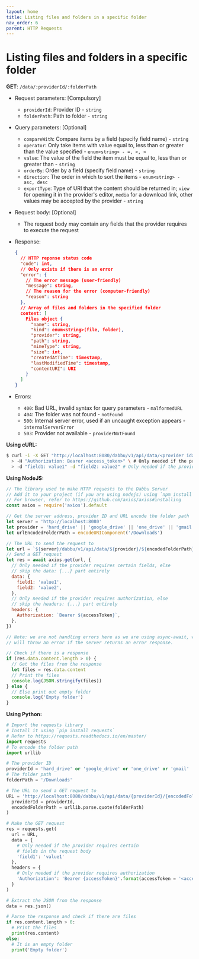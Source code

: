 ```yaml
---
layout: home
title: Listing files and folders in a specific folder
nav_order: 6
parent: HTTP Requests
---
```


# Listing files and folders in a specific folder

**GET**: `/data/:providerId/:folderPath`

- Request parameters: [Compulsory]

  - `providerId`: Provider ID - `string`
  - `folderPath`: Path to folder - `string`

- Query parameters: [Optional]

  - `compareWith`: Compare items by a field (specify field name) - `string`
  - `operator`: Only take items with value equal to, less than or greater than the value specified - `enum<string> - =, <, >`
  - `value`: The value of the field the item must be equal to, less than or greater than - `string`
  - `orderBy`: Order by a field (specify field name) - `string`
  - `direction`: The order in which to sort the items - `enum<string> - asc, desc`
  - `exportType`: Type of URI that the content should be returned in; `view` for opening it in the provider's editor, `media` for a download link, other values may be accepted by the provider - `string`

- Request body: [Optional]

  - The request body may contain any fields that the provider requires to execute the request

- Response:

  ```json
  {
    // HTTP reponse status code
    "code": int,
    // Only exists if there is an error
    "error": {
      // The error message (user-friendly)
      "message": string,
      // The reason for the error (computer-friendly)
      "reason": string
    },
    // Array of files and folders in the specified folder
    content: [
      Files object {
        "name": string,
        "kind": enum<string>(file, folder),
        "provider": string,
        "path": string,
        "mimeType": string,
        "size": int,
        "createdAtTime": timestamp,
        "lastModifiedTime": timestamp,
        "contentURI": URI
      }
    ]
  }
  ```

- Errors:
  - `400`: Bad URL, invalid syntax for query parameters - `malformedURL`
  - `404`: The folder was not found - `notFound`
  - `500`: Internal server error, used if an uncaught exception appears - `internalServerError`
  - `503`: Provider not available - `providerNotFound`

**Using cURL:**

```bash
$ curl -i -X GET "http://localhost:8080/dabbu/v1/api/data/<provider id>/<folder path>/?exportType=view" \
  > -H "Authorization: Bearer <access_token>" \ # Only needed if the provider requires authorization
  > -d "field1: value1" -d "field2: value2" # Only needed if the provider requires certain fields
```

**Using NodeJS:**

```js
// The library used to make HTTP requests to the Dabbu Server
// Add it to your project (if you are using nodejs) using `npm install axios`
// For browser, refer to https://github.com/axios/axios#installing
const axios = require('axios').default

// Get the server address, provider ID and URL encode the folder path
let server = 'http://localhost:8080'
let provider = 'hard_drive' || 'google_drive' || 'one_drive' || 'gmail'
let urlEncodedFolderPath = encodeURIComponent('/Downloads')

// The URL to send the request to
let url = `${server}/dabbu/v1/api/data/${provider}/${encodedFolderPath}?exportType=view`
// Send a GET request
let res = await axios.get(url, {
  // Only needed if the provider requires certain fields, else
  // skip the data: {...} part entirely
  data: {
    field1: 'value1',
    field2: 'value2',
  },
  // Only needed if the provider requires authorization, else
  // skip the headers: {...} part entirely
  headers: {
    Authorization: `Bearer ${accessToken}`,
  },
})

// Note: we are not handling errors here as we are using async-await, which
// will throw an error if the server returns an error response.

// Check if there is a response
if (res.data.content.length > 0) {
  // Get the files from the response
  let files = res.data.content
  // Print the files
  console.log(JSON.stringify(files))
} else {
  // Else print out empty folder
  console.log('Empty folder')
}
```

**Using Python:**

```py
# Import the requests library
# Install it using `pip install requests`
# Refer to https://requests.readthedocs.io/en/master/
import requests
# To encode the folder path
import urllib

# The provider ID
providerId = 'hard_drive' or 'google_drive' or 'one_drive' or 'gmail'
# The folder path
folderPath = '/Downloads'

# The URL to send a GET request to
URL = 'http://localhost:8080/dabbu/v1/api/data/{providerId}/{encodedFolderPath}?exportType=view'.format(
  providerId = providerId,
  encodedFolderPath = urllib.parse.quote(folderPath)
)

# Make the GET request
res = requests.get(
  url = URL,
  data = {
    # Only needed if the provider requires certain
    # fields in the request body
    'field1': 'value1'
  },
  headers = {
    # Only needed if the provider requires authorization
    'Authorization': 'Bearer {accessToken}'.format(accessToken = '<access_token>')
  }
)

# Extract the JSON from the response
data = res.json()

# Parse the response and check if there are files
if res.content.length > 0:
  # Print the files
  print(res.content)
else:
  # It is an empty folder
  print('Empty folder')
```
